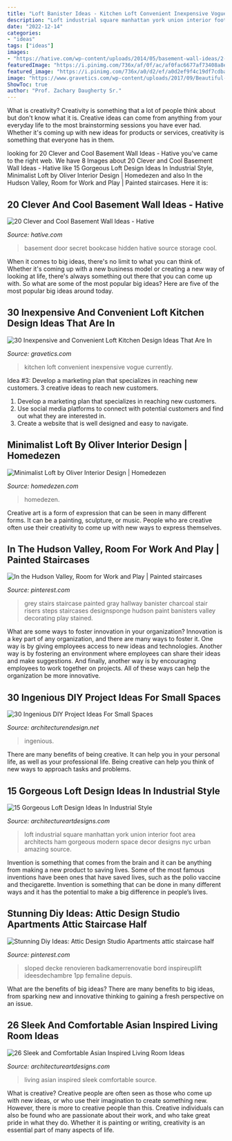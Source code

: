 ```yaml
---
title: "Loft Banister Ideas - Kitchen Loft Convenient Inexpensive Vogue Currently"
description: "Loft industrial square manhattan york union interior foot area architects ham gorgeous modern space decor designs nyc urban amazing source"
date: "2022-12-14"
categories:
- "ideas"
tags: ["ideas"]
images:
- "https://hative.com/wp-content/uploads/2014/05/basement-wall-ideas/2-secret-bookcase-door.jpg"
featuredImage: "https://i.pinimg.com/736x/af/0f/ac/af0fac6677af73408a8e700dee6c8381--brownstone-interiors-banisters.jpg"
featured_image: "https://i.pinimg.com/736x/a0/d2/ef/a0d2ef9f4c19df7cdbad11cda482be65.jpg"
image: "https://www.gravetics.com/wp-content/uploads/2017/09/Beautiful-Kitchen-Design-For-Loft-Apartment.jpg"
ShowToc: true
author: "Prof. Zachary Daugherty Sr."
---
```



What is creativity?
Creativity is something that a lot of people think about but don't know what it is. Creative ideas can come from anything from your everyday life to the most brainstorming sessions you have ever had. Whether it's coming up with new ideas for products or services, creativity is something that everyone has in them.

	

		
looking for 20 Clever and Cool Basement Wall Ideas - Hative you've came to the right web. We have 8 Images about 20 Clever and Cool Basement Wall Ideas - Hative like 15 Gorgeous Loft Design Ideas In Industrial Style, Minimalist Loft by Oliver Interior Design | Homedezen and also In the Hudson Valley, Room for Work and Play | Painted staircases. Here it is:
		
    
## 20 Clever And Cool Basement Wall Ideas - Hative

<img loading=lazy src="https://hative.com/wp-content/uploads/2014/05/basement-wall-ideas/2-secret-bookcase-door.jpg" onerror="this.onerror=null;this.src='https://tse1.mm.bing.net/th?id=OIP.m3PQnOQWs2APjJCyO4gy5wHaJ4&amp;pid=15.1';" alt="20 Clever and Cool Basement Wall Ideas - Hative">

_Source: hative.com_

>basement door secret bookcase hidden hative source storage cool. 

	

When it comes to big ideas, there's no limit to what you can think of. Whether it's coming up with a new business model or creating a new way of looking at life, there's always something out there that you can come up with. So what are some of the most popular big ideas? Here are five of the most popular big ideas around today.

    
## 30 Inexpensive And Convenient Loft Kitchen Design Ideas That Are In

<img loading=lazy src="https://www.gravetics.com/wp-content/uploads/2017/09/Beautiful-Kitchen-Design-For-Loft-Apartment.jpg" onerror="this.onerror=null;this.src='https://tse2.mm.bing.net/th?id=OIP.gxOO6JDykgZN3kHHYR0jfgAAAA&amp;pid=15.1';" alt="30 Inexpensive and Convenient Loft Kitchen Design Ideas That Are In">

_Source: gravetics.com_

>kitchen loft convenient inexpensive vogue currently. 

	

Idea #3: Develop a marketing plan that specializes in reaching new customers.
3 creative ideas to reach new customers.
1. Develop a marketing plan that specializes in reaching new customers. 
2. Use social media platforms to connect with potential customers and find out what they are interested in. 
3. Create a website that is well designed and easy to navigate.

    
## Minimalist Loft By Oliver Interior Design | Homedezen

<img loading=lazy src="http://www.homedezen.com/wp-content/uploads/2014/09/Minimalist-Loft-by-Oliver-Interior-Design-16.jpg" onerror="this.onerror=null;this.src='https://tse3.mm.bing.net/th?id=OIP.PDWu-7qU-dy7dZAi63Po0wHaE1&amp;pid=15.1';" alt="Minimalist Loft by Oliver Interior Design | Homedezen">

_Source: homedezen.com_

>homedezen. 

	

Creative art is a form of expression that can be seen in many different forms. It can be a painting, sculpture, or music. People who are creative often use their creativity to come up with new ways to express themselves.

    
## In The Hudson Valley, Room For Work And Play | Painted Staircases

<img loading=lazy src="https://i.pinimg.com/736x/af/0f/ac/af0fac6677af73408a8e700dee6c8381--brownstone-interiors-banisters.jpg" onerror="this.onerror=null;this.src='https://tse3.mm.bing.net/th?id=OIP.w90y_u231_yCOIqw5WvC_wHaLG&amp;pid=15.1';" alt="In the Hudson Valley, Room for Work and Play | Painted staircases">

_Source: pinterest.com_

>grey stairs staircase painted gray hallway banister charcoal stair risers steps staircases designsponge hudson paint banisters valley decorating play stained. 

	

What are some ways to foster innovation in your organization?
Innovation is a key part of any organization, and there are many ways to foster it. One way is by giving employees access to new ideas and technologies. Another way is by fostering an environment where employees can share their ideas and make suggestions. And finally, another way is by encouraging employees to work together on projects. All of these ways can help the organization be more innovative.

    
## 30 Ingenious DIY Project Ideas For Small Spaces

<img loading=lazy src="https://cdn.architecturendesign.net/wp-content/uploads/2016/01/AD-Ingenious-DIY-Project-Ideas-For-Small-Spaces-30.jpg" onerror="this.onerror=null;this.src='https://tse3.mm.bing.net/th?id=OIP.tQ7puYful74iveYi7ckWmwHaLH&amp;pid=15.1';" alt="30 Ingenious DIY Project Ideas For Small Spaces">

_Source: architecturendesign.net_

>ingenious. 

	

There are many benefits of being creative. It can help you in your personal life, as well as your professional life. Being creative can help you think of new ways to approach tasks and problems.

    
## 15 Gorgeous Loft Design Ideas In Industrial Style

<img loading=lazy src="https://www.architectureartdesigns.com/wp-content/uploads/2015/06/142.jpg" onerror="this.onerror=null;this.src='https://tse4.mm.bing.net/th?id=OIP.gLTukKNYkGhGl0Ef0ksQ5QHaE8&amp;pid=15.1';" alt="15 Gorgeous Loft Design Ideas In Industrial Style">

_Source: architectureartdesigns.com_

>loft industrial square manhattan york union interior foot area architects ham gorgeous modern space decor designs nyc urban amazing source. 

	

Invention is something that comes from the brain and it can be anything from making a new product to saving lives. Some of the most famous inventions have been ones that have saved lives, such as the polio vaccine and thecigarette. Invention is something that can be done in many different ways and it has the potential to make a big difference in people’s lives.

    
## Stunning Diy Ideas: Attic Design Studio Apartments Attic Staircase Half

<img loading=lazy src="https://i.pinimg.com/736x/a0/d2/ef/a0d2ef9f4c19df7cdbad11cda482be65.jpg" onerror="this.onerror=null;this.src='https://tse4.mm.bing.net/th?id=OIP.HBpyiBPN7_ohmenhyDvQ3AHaJ3&amp;pid=15.1';" alt="Stunning Diy Ideas: Attic Design Studio Apartments attic staircase half">

_Source: pinterest.com_

>sloped decke renovieren badkamerrenovatie bord inspireuplift ideesdechambre 1pp femaline depuis. 

	

What are the benefits of big ideas?
There are many benefits to big ideas, from sparking new and innovative thinking to gaining a fresh perspective on an issue.

    
## 26 Sleek And Comfortable Asian Inspired Living Room Ideas

<img loading=lazy src="https://www.architectureartdesigns.com/wp-content/uploads/2013/11/1733.jpg" onerror="this.onerror=null;this.src='https://tse2.mm.bing.net/th?id=OIP.n1XStjgo5e7Ac8psSl8-sgHaJQ&amp;pid=15.1';" alt="26 Sleek and Comfortable Asian Inspired Living Room Ideas">

_Source: architectureartdesigns.com_

>living asian inspired sleek comfortable source. 

	

What is creative?
Creative people are often seen as those who come up with new ideas, or who use their imagination to create something new. However, there is more to creative people than this. Creative individuals can also be found who are passionate about their work, and who take great pride in what they do. Whether it is painting or writing, creativity is an essential part of many aspects of life.

